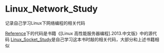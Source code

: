 # Linux_Network_Study
记录自己学习Linux下网络编程的相关代码

[Reference](./Reference)下的代码是书籍《[Linux 高性能服务器编程].2013.中文版》中的源代码
[Linux_Socket_Study](./Linux_Socket_Study)是自己学习这本书时敲的相关代码，大部分和上述书籍相似